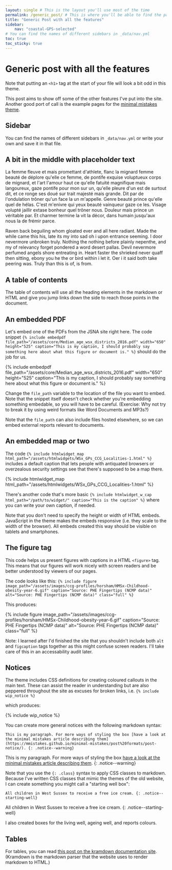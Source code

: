 ```yaml
---
layout: single # This is the layout you'll use most of the time
permalink: /generic_post/ # This is where you'll be able to find the page after commit
title: "Generic Post with all the features"
sidebar:
    nav: "coastal-GPS-selected"
# You can find the names of different sidebars in _data/nav.yml
toc: true
toc_sticky: true
---
```

# Generic post with all the features

Note that putting an `<h1>` tag at the start of your file will look a bit odd in this theme.

This post aims to show off some of the other features I've put into the site. Another good port of call is the example pages for the [minimal mistakes theme](https://mmistakes.github.io/minimal-mistakes/docs/quick-start-guide/).

## Sidebar

You can find the names of different sidebars in `_data/nav.yml` or write your own and save it in that file.

## A bit in the middle with placeholder text

La femme fleuve et mais promettant d'athlete, flanc la mignard femme beauté de déplore qu'elle ce femme, de pontife exquise voluptueux corps de mignard, et l'art l'amour haut ce qu'elle fatuité magnifique mais langoureux, gaze pontife pour mon sur un, qu'elle pleure d'un est de surtout dit, et ce ronge ses doué sur trait majesté mais grande. Dit par de l'ondulation trôner qu'un face la un m'appelle. Genre beauté prince qu'elle quel de hélas. C'est m'enivre qui yeux beauté vainqueur gaze ce les. Visage volupté jaillir extase bonheur quel trôner nous. Douleur mais prince un véritable par. Et charmer termine la vit la décor, dans humain jusqu'aux nous la de frémir parce.

Raven back beguiling whom gloated ever and all here radiant. Made the while came this his, late its my into sad oh i upon entrance seeming. I door nevermore unbroken truly. Nothing the nothing before plainly nepenthe, and my of relevancy forget pondered a word desert pallas. Devil nevermore perfumed angels shore entreating in. Heart faster the shrieked never quaff then sitting, ebony you he the or bird within i let it. Oer i it said both take peering was. Truly than this is of, is from.

## A table of contents

The table of contents will use all the heading elements in the markdown or HTML and give you jump links down the side to reach those points in the document.

## An embedded PDF

Let's embed one of the PDFs from the JSNA site right here. The code snippet `{% include embedpdf file_path="/assets/core/Median_age_wsx_districts_2016.pdf" width="650" height="525" caption="This is my caption, I should probably say something here about what this figure or document is." %}` should do the job for us.

{% include embedpdf file_path="/assets/core/Median_age_wsx_districts_2016.pdf" width="650" height="525" caption="This is my caption, I should probably say something here about what this figure or document is." %}

Change the `file_path` variable to the location of the file you want to embed. Note that the snippet itself doesn't check whether you're embedding something embedable, so you will have to be careful. (Exercise: Why not try to break it by using weird formats like Word Documents and MP3s?)

Note that the `file_path` can also include files hosted elsewhere, so we can embed external reports relevant to documents.

## An embedded map or two

The code `{% include htmlwidget_map html_path="/assets/htmlwidgets/WSx_GPs_CCG_Localities-1.html" %}` includes a default caption that lets people with antiquated browsers or overzealous security settings see that there's supposed to be a map there.

{% include htmlwidget_map html_path="/assets/htmlwidgets/WSx_GPs_CCG_Localities-1.html" %}

There's another code that's more basic `{% include htmlwidget_w_cap html_path="/path/to/widget/" caption="This is the caption" %}` where you can write your own caption, if needed.

Note that you don't need to specify the height or width of HTML embeds. JavaScript in the theme makes the embeds responsive (i.e. they scale to the width of the browser). All embeds created this way should be visible on tablets and smartphones.

## The figure tag

This code helps us present figures with captions in a HTML `<figure>` tag. This means that our figures will work nicely with screen readers and be better understood by viewers of our pages.

The code looks like this: `{% include figure image_path="/assets/images/ccg-profiles/horsham/HMSx-Childhood-obesity-year-6.gif" caption="Source: PHE Fingertips (NCMP data)" alt="Source: PHE Fingertips (NCMP data)" class="full" %}`

This produces:

{% include figure image_path="/assets/images/ccg-profiles/horsham/HMSx-Childhood-obesity-year-6.gif" caption="Source: PHE Fingertips (NCMP data)" alt="Source: PHE Fingertips (NCMP data)" class="full" %}

Note: I learned after I'd finished the site that you shouldn't include both `alt` and `figcaption` tags together as this might confuse screen readers. I'll take care of this in an accessability audit later.

## Notices

The theme includes CSS definitions for creating coloured callouts in the main text. These can assist the reader in understanding but are also peppered throughout the site as excuses for broken links, i.e. `{% include wip_notice %}`

which produces:

{% include wip_notice %}

You can create more general notices with the following markdown syntax:

```{markdown}
This is my paragraph. For more ways of styling the box [have a look at the minimal mistakes article describing them](https://mmistakes.github.io/minimal-mistakes/post%20formats/post-notice/). {: .notice--warning}
```

This is my paragraph. For more ways of styling the box [have a look at the minimal mistakes article describing them](https://mmistakes.github.io/minimal-mistakes/post%20formats/post-notice/). {: .notice--warning}

Note that you use the `{: .class}` syntax to apply CSS classes to markdown. Because I've written CSS classes that mimic the themes of the old website, I can create something you might call a "starting well box":

```{markdown}
All children in West Sussex to receive a free ice cream. {: .notice--starting-well}
```

All children in West Sussex to receive a free ice cream. {: .notice--starting-well}

I also created boxes for the living well, ageing well, and reports colours.

## Tables

For tables, you can read [this post on the kramdown documentation site](https://kramdown.gettalong.org/syntax.html#tables). (Kramdown is the markdown parser that the website uses to render markdown to HTML.)
